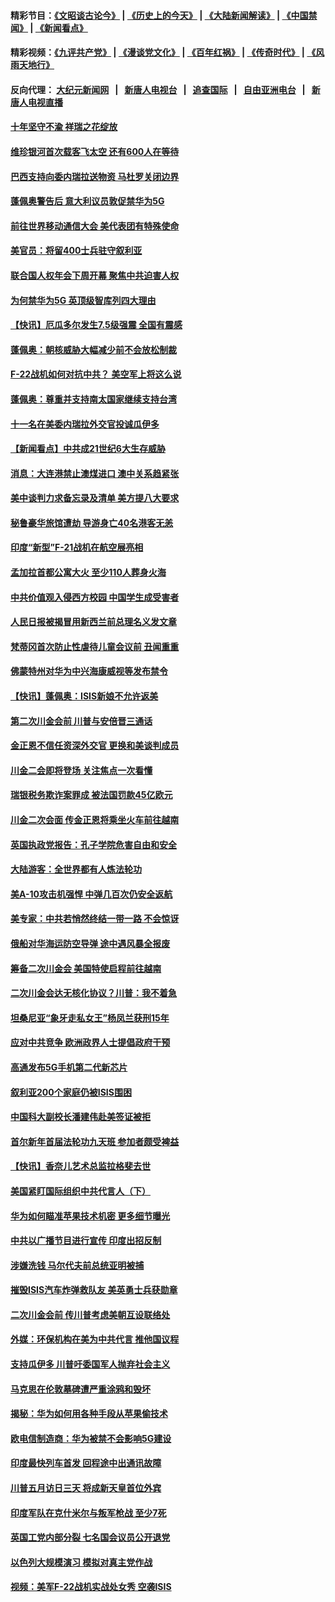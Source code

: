 #### 精彩节目：[《文昭谈古论今》](http://155.138.205.71/wenzhao) | [《历史上的今天》](http://155.138.205.71/today-in-history) | [《大陆新闻解读》](http://155.138.205.71/ntdtv-comedy) | [《中国禁闻》](http://155.138.205.71/ntdtv-news) | [《新闻看点》](http://155.138.205.71/news-insight) 

 #### 精彩视频：[《九评共产党》](http://155.138.205.71:10000/videos/jiuping) | [《漫谈党文化》](http://155.138.205.71:10000/videos/mtdwh) | [《百年红祸》](http://155.138.205.71:10000/videos/bnhh) | [《传奇时代》](http://155.138.205.71:10000/videos/legend) | [《风雨天地行》](http://155.138.205.71:10000/videos/fytdx) 

 #### 反向代理： [大纪元新闻网](http://155.138.205.71:10080/) &nbsp;&nbsp;|&nbsp;&nbsp; [新唐人电视台](http://155.138.205.71:8000/) &nbsp;&nbsp;|&nbsp;&nbsp; [追查国际](http://155.138.205.71:10010/) &nbsp;&nbsp;|&nbsp;&nbsp; [自由亚洲电台](http://155.138.205.71:9800/) &nbsp;&nbsp;|&nbsp;&nbsp; [新唐人电视直播](http://155.138.205.71/) 

#### [十年坚守不渝  祥瑞之花绽放](../pages/nsc418/n11063014.md?t=02230637) 

#### [维珍银河首次载客飞太空 还有600人在等待](../pages/nsc418/n11065320.md?t=02230637) 

#### [巴西支持向委内瑞拉送物资 马杜罗关闭边界](../pages/nsc418/n11064428.md?t=02230637) 

#### [蓬佩奥警告后 意大利议员敦促禁华为5G](../pages/nsc418/n11064683.md?t=02230637) 

#### [前往世界移动通信大会 美代表团有特殊使命](../pages/nsc418/n11064423.md?t=02230637) 

#### [美官员：将留400士兵驻守叙利亚](../pages/nsc418/n11064222.md?t=02230637) 

#### [联合国人权年会下周开幕 聚焦中共迫害人权](../pages/nsc418/n11064400.md?t=02230637) 

#### [为何禁华为5G 英顶级智库列四大理由](../pages/nsc418/n11064207.md?t=02230637) 

#### [【快讯】厄瓜多尔发生7.5级强震 全国有震感](../pages/nsc418/n11063731.md?t=02230637) 

#### [蓬佩奥：朝核威胁大幅减少前不会放松制裁](../pages/nsc418/n11063440.md?t=02230637) 

#### [F-22战机如何对抗中共？ 美空军上将这么说](../pages/nsc418/n11063375.md?t=02230637) 

#### [蓬佩奥：尊重并支持南太国家继续支持台湾](../pages/nsc418/n11063031.md?t=02230637) 

#### [十一名在美委内瑞拉外交官投诚瓜伊多](../pages/nsc418/n11061818.md?t=02230637) 

#### [【新闻看点】中共成21世纪6大生存威胁](../pages/nsc418/n11061491.md?t=02230637) 

#### [消息：大连港禁止澳煤进口 澳中关系趋紧张](../pages/nsc418/n11061343.md?t=02230637) 

#### [美中谈判力求备忘录及清单 美方提八大要求](../pages/nsc418/n11060804.md?t=02230637) 

#### [秘鲁豪华旅馆遭劫 导游身亡40名港客无恙](../pages/nsc418/n11060675.md?t=02230637) 

#### [印度“新型”F-21战机在航空展亮相](../pages/nsc418/n11060186.md?t=02230637) 

#### [孟加拉首都公寓大火 至少110人葬身火海](../pages/nsc418/n11060074.md?t=02230637) 

#### [中共价值观入侵西方校园 中国学生成受害者](../pages/nsc418/n11059340.md?t=02230637) 

#### [人民日报被揭冒用新西兰前总理名义发文章](../pages/nsc418/n11059318.md?t=02230637) 

#### [梵蒂冈首次防止性虐待儿童会议前 丑闻重重](../pages/nsc418/n11058692.md?t=02230637) 

#### [佛蒙特州对华为中兴海康威视等发布禁令](../pages/nsc418/n11058983.md?t=02230637) 

#### [【快讯】蓬佩奥：ISIS新娘不允许返美](../pages/nsc418/n11058959.md?t=02230637) 

#### [第二次川金会前 川普与安倍晋三通话](../pages/nsc418/n11058939.md?t=02230637) 

#### [金正恩不信任资深外交官 更换和美谈判成员](../pages/nsc418/n11058732.md?t=02230637) 

#### [川金二会即将登场 关注焦点一次看懂](../pages/nsc418/n11058793.md?t=02230637) 

#### [瑞银税务欺诈案罪成 被法国罚款45亿欧元](../pages/nsc418/n11058639.md?t=02230637) 

#### [川金二次会面 传金正恩将乘坐火车前往越南](../pages/nsc418/n11058636.md?t=02230637) 

#### [英国执政党报告：孔子学院危害自由和安全](../pages/nsc418/n11058135.md?t=02230637) 

#### [大陆游客：全世界都有人炼法轮功](../pages/nsc418/n11055746.md?t=02230637) 

#### [美A-10攻击机强悍 中弹几百次仍安全返航](../pages/nsc418/n11057876.md?t=02230637) 

#### [美专家：中共若悄然终结一带一路 不会惊讶](../pages/nsc418/n11056164.md?t=02230637) 

#### [俄船对华海运防空导弹 途中遇风暴全报废](../pages/nsc418/n11057368.md?t=02230637) 

#### [筹备二次川金会 美国特使启程前往越南](../pages/nsc418/n11056751.md?t=02230637) 

#### [二次川金会达无核化协议？川普：我不着急](../pages/nsc418/n11056688.md?t=02230637) 

#### [坦桑尼亚“象牙走私女王”杨凤兰获刑15年](../pages/nsc418/n11056614.md?t=02230637) 

#### [应对中共竞争 欧洲政界人士提倡政府干预](../pages/nsc418/n11056499.md?t=02230637) 

#### [高通发布5G手机第二代新芯片](../pages/nsc418/n11056238.md?t=02230637) 

#### [叙利亚200个家庭仍被ISIS围困](../pages/nsc418/n11056125.md?t=02230637) 

#### [中国科大副校长潘建伟赴美签证被拒](../pages/nsc418/n11056129.md?t=02230637) 

#### [首尔新年首届法轮功九天班 参加者颇受裨益](../pages/nsc418/n11053756.md?t=02230637) 

#### [【快讯】香奈儿艺术总监拉格斐去世](../pages/nsc418/n11055760.md?t=02230637) 

#### [美国紧盯国际组织中共代言人（下）](../pages/nsc418/n11043172.md?t=02230637) 

#### [华为如何瞄准苹果技术机密 更多细节曝光](../pages/nsc418/n11054354.md?t=02230637) 

#### [中共以广播节目进行宣传 印度出招反制](../pages/nsc418/n11055431.md?t=02230637) 

#### [涉嫌洗钱 马尔代夫前总统亚明被捕](../pages/nsc418/n11055351.md?t=02230637) 

#### [摧毁ISIS汽车炸弹救队友 美英勇士兵获勋章](../pages/nsc418/n11055283.md?t=02230637) 

#### [二次川金会前 传川普考虑美朝互设联络处](../pages/nsc418/n11054411.md?t=02230637) 

#### [外媒：环保机构在美为中共代言 推他国议程](../pages/nsc418/n11053919.md?t=02230637) 

#### [支持瓜伊多 川普吁委国军人抛弃社会主义](../pages/nsc418/n11053753.md?t=02230637) 

#### [马克思在伦敦墓碑遭严重涂鸦和毁坏](../pages/nsc418/n11053892.md?t=02230637) 

#### [揭秘：华为如何用各种手段从苹果偷技术](../pages/nsc418/n11053887.md?t=02230637) 

#### [欧电信制造商：华为被禁不会影响5G建设](../pages/nsc418/n11053647.md?t=02230637) 

#### [印度最快列车首发 回程途中出通讯故障](../pages/nsc418/n11053568.md?t=02230637) 

#### [川普五月访日三天 将成新天皇首位外宾](../pages/nsc418/n11053602.md?t=02230637) 

#### [印度军队在克什米尔与叛军枪战 至少7死](../pages/nsc418/n11053391.md?t=02230637) 

#### [英国工党内部分裂 七名国会议员公开退党](../pages/nsc418/n11053237.md?t=02230637) 

#### [以色列大规模演习 模拟对真主党作战](../pages/nsc418/n11053001.md?t=02230637) 

#### [视频：美军F-22战机实战处女秀 空袭ISIS](../pages/nsc418/n11052813.md?t=02230637) 

